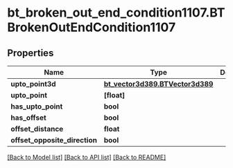 # bt_broken_out_end_condition1107.BTBrokenOutEndCondition1107

## Properties
Name | Type | Description | Notes
------------ | ------------- | ------------- | -------------
**upto_point3d** | [**bt_vector3d389.BTVector3d389**](BTVector3d389.md) |  | [optional] 
**upto_point** | **[float]** |  | [optional] 
**has_upto_point** | **bool** |  | [optional] 
**has_offset** | **bool** |  | [optional] 
**offset_distance** | **float** |  | [optional] 
**offset_opposite_direction** | **bool** |  | [optional] 

[[Back to Model list]](../README.md#documentation-for-models) [[Back to API list]](../README.md#documentation-for-api-endpoints) [[Back to README]](../README.md)



